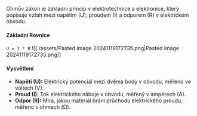Ohmův zákon je základní princip v elektrotechnice a elektronice, který popisuje vztah mezi napětím (U), proudem (I) a odporem (R) v elektrickém obvodu.

#### Základní Rovnice

`U = I * R`
![[./assets/Pasted image 20241119172735.png|Pasted image 20241119172735.png]]

#### Vysvětlení

- **Napětí (U):** Elektrický potenciál mezi dvěma body v obvodu, měřeno ve voltech (V).
- **Proud (I):** Tok elektrického náboje v obvodu, měřený v ampérech (A).
- **Odpor (R):** Míra, jakou materiál brání průchodu elektrického proudu, měřeno v ohmech (Ω).